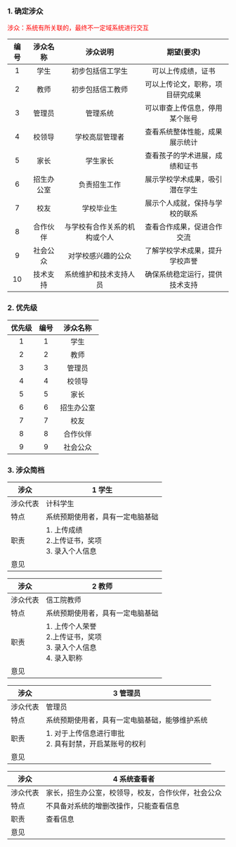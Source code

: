 ### 1. 确定涉众

<font color="red">涉众：系统有所关联的，最终不一定域系统进行交互</font>

| 编号 |  涉众名称  |           涉众说明           |            期望(要求)            |
| :--: | :--------: | :--------------------------: | :------------------------------: |
|  1   |    学生    |       初步包括信工学生       |        可以上传成绩，证书        |
|  2   |    教师    |       初步包括信工教师       | 可以上传论文，职称，项目研究成果 |
|  3   |   管理员   |           管理系统           |  可以审查上传信息，停用某个账号  |
|  4   |   校领导   |        学校高层管理者        |  查看系统整体性能，成果展示统计  |
|  5   |    家长    |           学生家长           |  查看孩子的学术进展，成绩和证书  |
|  6   | 招生办公室 |         负责招生工作         |  展示学校学术成果，吸引潜在学生  |
|  7   |    校友    |          学校毕业生          |  展示个人成就，保持与学校的联系  |
|  8   |  合作伙伴  | 与学校有合作关系的机构或个人 |    查看合作成果，促进合作交流    |
|  9   |  社会公众  |      对学校感兴趣的公众      |  了解学校学术成果，提升学校声誉  |
|  10  |  技术支持  |    系统维护和技术支持人员    |  确保系统稳定运行，提供技术支持  |





### 2. 优先级

| 优先级 | 编号 |  涉众名称  |
| :----: | :--: | :--------: |
|   1    |  1   |    学生    |
|   2    |  2   |    教师    |
|   3    |  3   |   管理员   |
|   4    |  4   |   校领导   |
|   5    |  5   |    家长    |
|   6    |  6   | 招生办公室 |
|   7    |  7   |    校友    |
|   8    |  8   |  合作伙伴  |
|   9    |  9   |  社会公众  |



### 3. 涉众简档

| 涉众     | 1  学生                                                |
| -------- | ------------------------------------------------------ |
| 涉众代表 | 计科学生                                               |
| 特点     | 系统预期使用者，具有一定电脑基础                       |
| 职责     | 1. 上传成绩<br />2.上传证书，奖项<br />3. 录入个人信息 |
| 意见     |                                                        |

| 涉众     | 2    教师                                                    |
| -------- | ------------------------------------------------------------ |
| 涉众代表 | 信工院教师                                                   |
| 特点     | 系统预期使用者，具有一定电脑基础                             |
| 职责     | 1. 上传个人荣誉<br />2.上传证书，奖项<br />3. 录入个人信息<br />4. 录入职称 |
| 意见     |                                                              |

| 涉众     | 3  管理员                                                  |
| -------- | ---------------------------------------------------------- |
| 涉众代表 | 管理员                                                     |
| 特点     | 系统预期使用者，具有一定电脑基础，能够维护系统             |
| 职责     | 1. 对于上传信息进行审批<br />2. 具有封禁，开启某账号的权利 |
| 意见     |                                                            |

| 涉众     | 4  系统查看者                                      |
| -------- | -------------------------------------------------- |
| 涉众代表 | 家长，招生办公室，校领导，校友，合作伙伴，社会公众 |
| 特点     | 不具备对系统的增删改操作，只能查看信息             |
| 职责     | 查看信息                                           |
| 意见     |                                                    |

